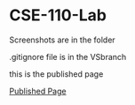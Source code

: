 # CSE-110-Lab

Screenshots are in the folder

.gitignore file is in the VSbranch

this is the published page

[Published Page](https://jiseung-yoo.github.io/CSE-110-Lab/)
